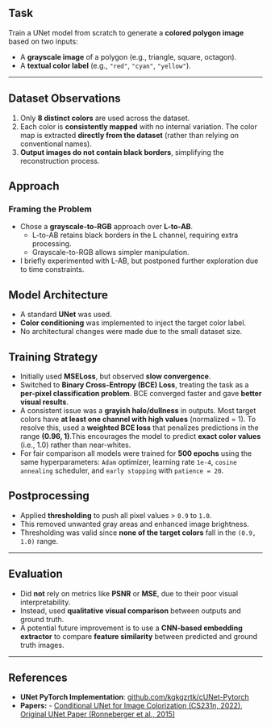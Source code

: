 ## Task
Train a UNet model from scratch to generate a **colored polygon image** based on two inputs:
- A **grayscale image** of a polygon (e.g., triangle, square, octagon).
- A **textual color label** (e.g., `"red"`, `"cyan"`, `"yellow"`).

---

## Dataset Observations
1. Only **8 distinct colors** are used across the dataset.
2. Each color is **consistently mapped** with no internal variation. The color map is extracted **directly from the dataset** (rather than relying on conventional names).
3. **Output images do not contain black borders**, simplifying the reconstruction process.

## Approach

### Framing the Problem
- Chose a **grayscale-to-RGB** approach over **L-to-AB**.
  - L-to-AB retains black borders in the L channel, requiring extra processing.
  - Grayscale-to-RGB allows simpler manipulation.
- I briefly experimented with L-AB, but postponed further exploration due to time constraints.

## Model Architecture
- A standard **UNet** was used.
- **Color conditioning** was implemented to inject the target color label.
- No architectural changes were made due to the small dataset size.

## Training Strategy

- Initially used **MSELoss**, but observed **slow convergence**.
- Switched to **Binary Cross-Entropy (BCE) Loss**, treating the task as a **per-pixel classification problem**. BCE converged faster and gave **better visual results**.
- A consistent issue was a **grayish halo/dullness** in outputs. Most target colors have **at least one channel with high values** (normalized = 1).  To resolve this, used a **weighted BCE loss** that penalizes predictions in the range **(0.96, 1)**.This encourages the model to predict **exact color values** (i.e., 1.0) rather than near-whites.
- For fair comparison all models were trained for **500 epochs** using the same hyperparameters: `Adam` optimizer, learning rate `1e-4`, `cosine annealing` scheduler, and `early stopping` with `patience = 20`.


## Postprocessing

- Applied **thresholding** to push all pixel values > `0.9` to `1.0`.
- This removed unwanted gray areas and enhanced image brightness.
- Thresholding was valid since **none of the target colors** fall in the `(0.9, 1.0)` range.

---

## Evaluation

- Did **not** rely on metrics like **PSNR** or **MSE**, due to their poor visual interpretability.
- Instead, used **qualitative visual comparison** between outputs and ground truth.
- A potential future improvement is to use a **CNN-based embedding extractor** to compare **feature similarity** between predicted and ground truth images.

---
## References

- **UNet PyTorch Implementation**: [github.com/kgkgzrtk/cUNet-Pytorch](https://github.com/kgkgzrtk/cUNet-Pytorch)
- **Papers:** - [Conditional UNet for Image Colorization (CS231n, 2022)](https://cs231n.stanford.edu/reports/2022/pdfs/109.pdf), [Original UNet Paper (Ronneberger et al., 2015)](https://arxiv.org/abs/1603.08511)


